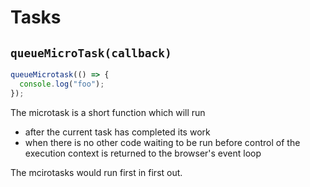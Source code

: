 # Tasks

## `queueMicroTask(callback)`

```ts
queueMicrotask(() => {
  console.log("foo");
});
```

The microtask is a short function which will run

- after the current task has completed its work
- when there is no other code waiting to be run before control of the execution
  context is returned to the browser's event loop

The mcirotasks would run first in first out.
